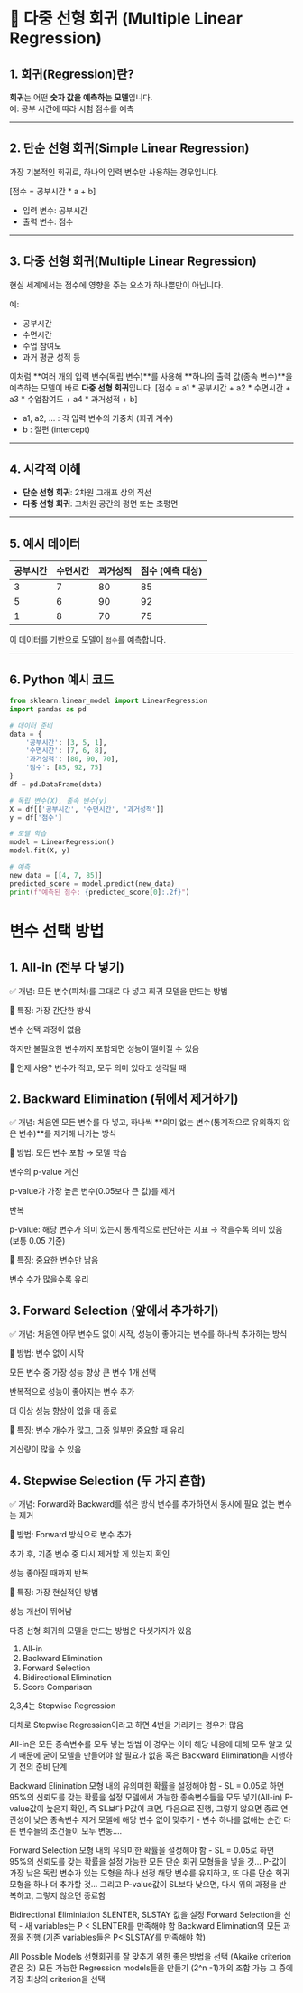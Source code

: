 # 📘 다중 선형 회귀 (Multiple Linear Regression)

## 1. 회귀(Regression)란?

**회귀**는 어떤 **숫자 값을 예측하는 모델**입니다.  
예: 공부 시간에 따라 시험 점수를 예측

---

## 2. 단순 선형 회귀(Simple Linear Regression)

가장 기본적인 회귀로, 하나의 입력 변수만 사용하는 경우입니다.

[점수 = 공부시간 * a + b]

- 입력 변수: 공부시간
- 출력 변수: 점수

---

## 3. 다중 선형 회귀(Multiple Linear Regression)

현실 세계에서는 점수에 영향을 주는 요소가 하나뿐만이 아닙니다.

예:
- 공부시간
- 수면시간
- 수업 참여도
- 과거 평균 성적 등

이처럼 **여러 개의 입력 변수(독립 변수)**를 사용해 **하나의 출력 값(종속 변수)**을 예측하는 모델이 바로 **다중 선형 회귀**입니다.
[점수 = a1 * 공부시간 + a2 * 수면시간 + a3 * 수업참여도 + a4 * 과거성적 + b]


- a1, a2, ... : 각 입력 변수의 가중치 (회귀 계수)
- b : 절편 (intercept)

---

## 4. 시각적 이해

- **단순 선형 회귀**: 2차원 그래프 상의 직선
- **다중 선형 회귀**: 고차원 공간의 평면 또는 초평면

---

## 5. 예시 데이터

| 공부시간 | 수면시간 | 과거성적 | 점수 (예측 대상) |
|----------|----------|----------|------------------|
| 3        | 7        | 80       | 85               |
| 5        | 6        | 90       | 92               |
| 1        | 8        | 70       | 75               |

이 데이터를 기반으로 모델이 `점수`를 예측합니다.

---

## 6. Python 예시 코드

```python
from sklearn.linear_model import LinearRegression
import pandas as pd

# 데이터 준비
data = {
    '공부시간': [3, 5, 1],
    '수면시간': [7, 6, 8],
    '과거성적': [80, 90, 70],
    '점수': [85, 92, 75]
}
df = pd.DataFrame(data)

# 독립 변수(X), 종속 변수(y)
X = df[['공부시간', '수면시간', '과거성적']]
y = df['점수']

# 모델 학습
model = LinearRegression()
model.fit(X, y)

# 예측
new_data = [[4, 7, 85]]
predicted_score = model.predict(new_data)
print(f"예측된 점수: {predicted_score[0]:.2f}")
```

# 변수 선택 방법
## 1. All-in (전부 다 넣기)
✅ 개념:
모든 변수(피처)를 그대로 다 넣고 회귀 모델을 만드는 방법

📌 특징:
가장 간단한 방식

변수 선택 과정이 없음

하지만 불필요한 변수까지 포함되면 성능이 떨어질 수 있음

🎯 언제 사용?
변수가 적고, 모두 의미 있다고 생각될 때

## 2. Backward Elimination (뒤에서 제거하기)
✅ 개념:
처음엔 모든 변수를 다 넣고, 하나씩 **의미 없는 변수(통계적으로 유의하지 않은 변수)**를 제거해 나가는 방식

🔁 방법:
모든 변수 포함 → 모델 학습

변수의 p-value 계산

p-value가 가장 높은 변수(0.05보다 큰 값)를 제거

반복

p-value: 해당 변수가 의미 있는지 통계적으로 판단하는 지표
→ 작을수록 의미 있음 (보통 0.05 기준)

📌 특징:
중요한 변수만 남음

변수 수가 많을수록 유리

## 3. Forward Selection (앞에서 추가하기)
✅ 개념:
처음엔 아무 변수도 없이 시작, 성능이 좋아지는 변수를 하나씩 추가하는 방식

🔁 방법:
변수 없이 시작

모든 변수 중 가장 성능 향상 큰 변수 1개 선택

반복적으로 성능이 좋아지는 변수 추가

더 이상 성능 향상이 없을 때 종료

📌 특징:
변수 개수가 많고, 그중 일부만 중요할 때 유리

계산량이 많을 수 있음

## 4. Stepwise Selection (두 가지 혼합)
✅ 개념:
Forward와 Backward를 섞은 방식
변수를 추가하면서 동시에 필요 없는 변수는 제거

🔁 방법:
Forward 방식으로 변수 추가

추가 후, 기존 변수 중 다시 제거할 게 있는지 확인

성능 좋아질 때까지 반복

📌 특징:
가장 현실적인 방법

성능 개선이 뛰어남



다중 선형 회귀의 모델을 만드는 방법은 다섯가지가 있음
1. All-in
2. Backward Elimination
3. Forward Selection
4. Bidirectional Elimination
5. Score Comparison

2,3,4는 Stepwise Regression

대체로 Stepwise Regression이라고 하면 4번을 가리키는 경우가 많음

All-in은 모든 종속변수를 모두 넣는 방법
이 경우는 이미 해당 내용에 대해 모두 알고 있기 때문에 굳이 모델을 만들어야 할 필요가 없음
혹은 Backward Elimination을 시행하기 전의 준비 단계

Backward Elinination
모형 내의 유의미한 확률을 설정해야 함 - SL = 0.05로 하면 95%의 신뢰도를 갖는 확률을 설정
모델에서 가능한 종속변수들을 모두 넣기(All-in)
P-value값이 높은지 확인, 즉 SL보다 P값이 크면, 다음으로 진행, 그렇지 않으면 종료
연관성이 낮은 종속변수 제거
모델에 해당 변수 없이 맞추기 - 변수 하나를 없애는 순간 다른 변수들의 조건들이 모두 변동....

Forward Selection
모형 내의 유의미한 확률을 설정해야 함 - SL = 0.05로 하면 95%의 신뢰도를 갖는 확률을 설정
가능한 모든 단순 회귀 모형들을 넣을 것... P-값이 가장 낮은 독립 변수가 있는 모형을 하나 선정
해당 변수를 유지하고, 또 다른 단순 회귀 모형을 하나 더 추가할 것...
그리고 P-value값이 SL보다 낮으면, 다시 위의 과정을 반복하고, 그렇지 않으면 종료함

Bidirectional Eliminiation
SLENTER, SLSTAY 값을 설정
Forward Selection을 선택 - 새 variables는 P < SLENTER를 만족해야 함
Backward Elimination의 모든 과정을 진행 (기존 variables들은 P< SLSTAY를 만족해야 함)

All Possible Models
선형회귀를 잘 맞추기 위한 좋은 방법을 선택 (Akaike criterion같은 것)
모든 가능한 Regression models들을 만들기 (2^n -1)개의 조합 가능
그 중에 가장 최상의 criterion을 선택
